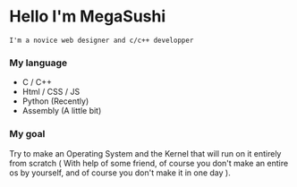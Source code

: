 # Hello I'm MegaSushi
`I'm a novice web designer and c/c++ developper`
<br>
### My language
- C / C++
- Html / CSS / JS
- Python (Recently)
- Assembly (A little bit)

### My goal
Try to make an Operating System and the Kernel that will run on it entirely from scratch ( With help of some friend, of course you don't make an entire os by yourself, and of course you don't make it in one day ).
